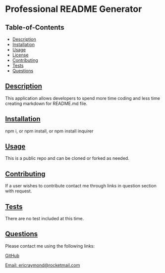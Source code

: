 # Professional README Generator

   

  ## Table-of-Contents

  * [Description](#description)
  * [Installation](#installation)
  * [Usage](#usage)
  * [License](#license)
  * [Contributing](#contributing)
  * [Tests](#tests)
  * [Questions](#questions)
  
  ## [Description](#table-of-contents)

  This application allows developers to spend more time coding and less time creating markdown for README.md file.

  ## [Installation](#table-of-contents)

  npm i, or npm install, or npm install inquirer

  ## [Usage](#table-of-contents)

  This is a public repo and can be cloned or forked as needed. 
  
  ##  

  ## [Contributing](#table-of-contents)

  If a user wishes to contribute contact me through links in question section with request. 
  
  ## [Tests](#table-of-contents)

  There are no test included at this time. 

  ## [Questions](#table-of-contents)

  Please contact me using the following links:

  [GitHub](https://github.com/eraymond1)

  [Email: ericraymond@rocketmail.com](mailto:ericraymond@rocketmail.com)


